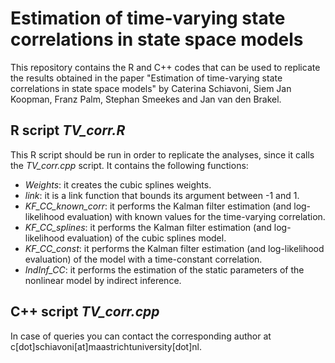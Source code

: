 # Estimation of time-varying state correlations in state space models

This repository contains the R and C++ codes that can be used to replicate the results obtained in the paper "Estimation of time-varying state correlations in state space models" by Caterina Schiavoni, Siem Jan Koopman, Franz Palm, Stephan Smeekes and Jan van den Brakel.


## R script *TV_corr.R*

This R script should be run in order to replicate the analyses, since it calls the *TV_corr.cpp* script. It contains the following functions:
* *Weights*: it creates the cubic splines weights.
* *link*: it is a link function that bounds its argument between -1 and 1.
* *KF_CC_known_corr*: it performs the Kalman filter estimation (and log-likelihood evaluation) with known values for the time-varying correlation.
* *KF_CC_splines*: it performs the Kalman filter estimation (and log-likelihood evaluation) of the cubic splines model.
* *KF_CC_const*: it performs the Kalman filter estimation (and log-likelihood evaluation) of the model with a time-constant correlation.
* *IndInf_CC*: it performs the estimation of the static parameters of the nonlinear model by indirect inference.

## C++ script *TV_corr.cpp*


In case of queries you can contact the corresponding author at c[dot]schiavoni[at]maastrichtuniversity[dot]nl.
